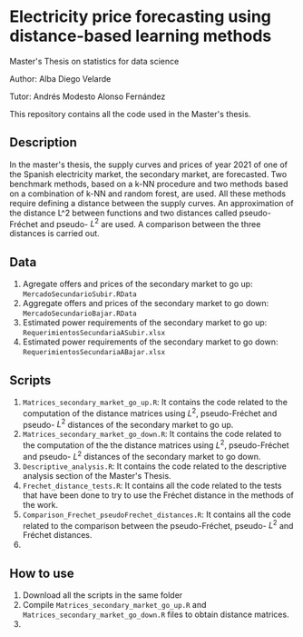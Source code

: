 # Electricity price forecasting using distance-based learning methods

Master's Thesis on statistics for data science

Author: Alba Diego Velarde

Tutor: Andrés Modesto Alonso Fernández

This repository contains all the code used in the Master's thesis.

## Description 

In the master's thesis, the supply curves and prices of year 2021 of one of the Spanish electricity market, the secondary market, are forecasted. Two benchmark methods, based on a k-NN procedure and two methods based on a combination of k-NN and random forest, are used. All these methods require defining a distance between the supply curves. An approximation of the distance L\^2 between functions and two distances called pseudo-Fréchet and pseudo- $L^2$ are used. A comparison between the three distances is carried out.

## Data

1.  Agregate offers and prices of the secondary market to go up: `MercadoSecundarioSubir.RData`
2.  Aggregate offers and prices of the secondary market to go down: `MercadoSecundarioBajar.RData`
3.  Estimated power requirements of the secondary market to go up: `RequerimientosSecundariaASubir.xlsx`
4.  Estimated power requirements of the secondary market to go down: `RequerimientosSecundariaABajar.xlsx`

## Scripts 

1. `Matrices_secondary_market_go_up.R`: It contains the code related to the computation of the distance matrices using $L^2$, pseudo-Fréchet and pseudo- $L^2$ distances of the secondary market to go up.
2. `Matrices_secondary_market_go_down.R`: It contains the code related to the computation of the the distance matrices using $L^2$, pseudo-Fréchet and pseudo- $L^2$ distances of the secondary market to go down.
3. `Descriptive_analysis.R`: It contains the code related to the descriptive analysis section of the Master's Thesis.
4. `Frechet_distance_tests.R`: It contains all the code related to the tests that have been done to try to use the Fréchet distance in the methods of the work.
5. `Comparison_Frechet_pseudoFrechet_distances.R`: It contains all the code related to the comparison between the pseudo-Fréchet, pseudo- $L^2$ and Fréchet distances.
6. 

## How to use

1. Download all the scripts in the same folder
2. Compile `Matrices_secondary_market_go_up.R` and `Matrices_secondary_market_go_down.R` files to obtain distance matrices.
3. 
